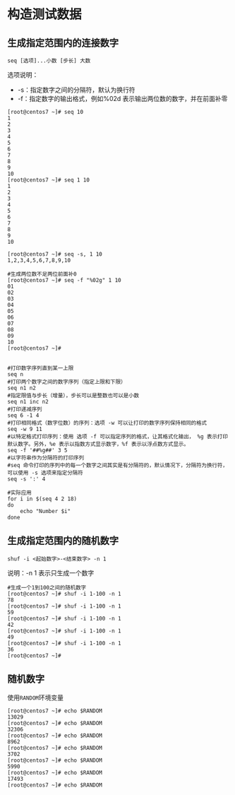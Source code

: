 # 构造测试数据

## 生成指定范围内的连接数字

~~~shell
seq [选项]...小数 [步长] 大数 
~~~

选项说明：

- -s：指定数字之间的分隔符，默认为换行符
- -f：指定数字的输出格式，例如%02d 表示输出两位数的数字，并在前面补零

~~~shell
[root@centos7 ~]# seq 10
1
2
3
4
5
6
7
8
9
10
[root@centos7 ~]# seq 1 10
1
2
3
4
5
6
7
8
9
10

[root@centos7 ~]# seq -s, 1 10
1,2,3,4,5,6,7,8,9,10

#生成两位数不足两位前面补0
[root@centos7 ~]# seq -f "%02g" 1 10
01
02
03
04
05
06
07
08
09
10
[root@centos7 ~]#


#打印数字序列直到某一上限
seq n
#打印两个数字之间的数字序列（指定上限和下限）
seq n1 n2
#指定限值与步长（增量），步长可以是整数也可以是小数
seq n1 inc n2
#打印递减序列
seq 6 -1 4
#打印相同格式（数字位数）的序列：选项 -w 可以让打印的数字序列保持相同的格式
seq -w 9 11
#以特定格式打印序列：使用 选项 -f 可以指定序列的格式，让其格式化输出， %g 表示打印默认数字。另外，%e 表示以指数方式显示数字，%f 表示以浮点数方式显示。
seq -f '##%g##' 3 5
#以字符串作为分隔符的打印序列
#seq 命令打印的序列中的每一个数字之间其实是有分隔符的，默认情况下，分隔符为换行符，可以使用 -s 选项来指定分隔符
seq -s ':' 4

#实际应用
for i in $(seq 4 2 18)
do
    echo "Number $i"
done
~~~

## 生成指定范围内的随机数字

~~~shell
shuf -i <起始数字>-<结束数字> -n 1
~~~

说明：-n 1 表示只生成一个数字

~~~shell
#生成一个1到100之间的随机数字
[root@centos7 ~]# shuf -i 1-100 -n 1
78
[root@centos7 ~]# shuf -i 1-100 -n 1
59
[root@centos7 ~]# shuf -i 1-100 -n 1
42
[root@centos7 ~]# shuf -i 1-100 -n 1
49
[root@centos7 ~]# shuf -i 1-100 -n 1
36
[root@centos7 ~]#
~~~



## 随机数字

使用`RANDOM`环境变量

~~~shell
[root@centos7 ~]# echo $RANDOM
13029
[root@centos7 ~]# echo $RANDOM
32306
[root@centos7 ~]# echo $RANDOM
8962
[root@centos7 ~]# echo $RANDOM
3702
[root@centos7 ~]# echo $RANDOM
5990
[root@centos7 ~]# echo $RANDOM
17493
[root@centos7 ~]# echo $RANDOM
~~~

